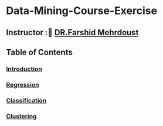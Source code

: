# Data-Mining-Course-Exercise
## Instructor : [ِDR.Farshid Mehrdoust](https://scholar.google.com/citations?user=JUWwhBoAAAAJ&hl=en)
## Table of Contents
### [Introduction](https://drive.google.com/file/d/19cxaPGDngtPUan2A_MZauU1_xmR4r6mG/view?usp=sharing)
### [Regression](https://drive.google.com/file/d/1j29ax3hGFy9cBUpFZSSw65ubcC-P0vbn/view?usp=sharing)
### [Classification](https://drive.google.com/file/d/1Uq6JJyOIb6rN8nS8iA6u6DI5ngr8k168/view?usp=sharing)
### [Clustering](https://drive.google.com/file/d/171Nhs7Yu5B1mO0S0dlZPzjmTksCQEYPS/view?usp=sharing)
